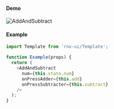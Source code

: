 #### Demo

![AddAndSubtract](http://wx3.sinaimg.cn/mw690/4c8b519dly1fcaq7v2pnvg20ho0wgh0z.gif)

#### Example

```JavaScript
import Template from 'rnx-ui/Template';

function Example(props) {
  return (
    <AddAndSubtract
      num={this.state.num}
      onPressAdder={this.add}
      onPressSubtracter={this.subtract}
    />
  );
}
```

